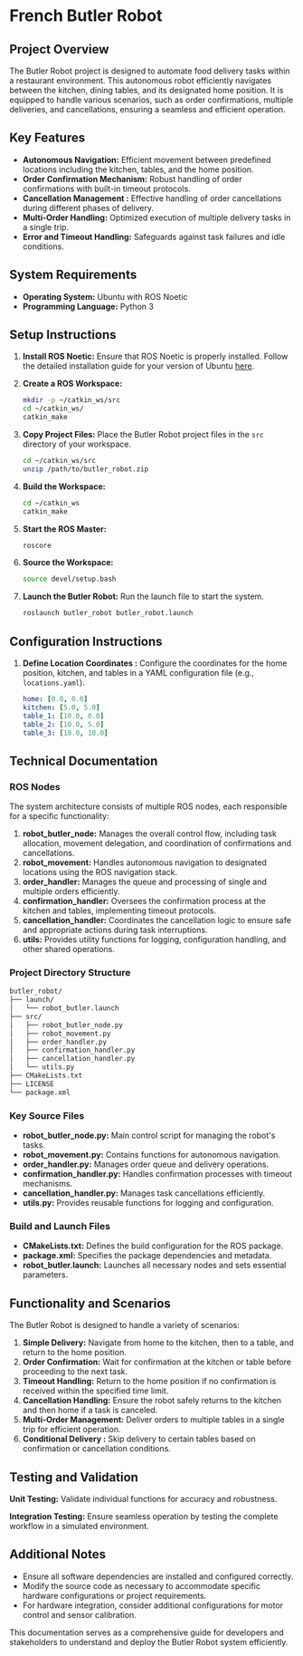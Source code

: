 # French Butler Robot

## Project Overview

The Butler Robot project is designed to automate food delivery tasks within a restaurant environment. This autonomous robot efficiently navigates between the kitchen, dining tables, and its  designated home position. It is equipped to handle various scenarios, such as order confirmations, multiple deliveries, and cancellations, ensuring a seamless and efficient operation.

## Key Features

- **Autonomous Navigation:** Efficient movement between predefined locations including the kitchen, tables, and the home position.
- **Order Confirmation Mechanism:** Robust handling of order confirmations with built-in timeout protocols.
- **Cancellation Management :** Effective handling of order cancellations during different phases of delivery.
- **Multi-Order Handling:** Optimized execution of multiple delivery tasks in a single trip.
- **Error and Timeout Handling:** Safeguards against task failures and idle conditions.

## System Requirements

- **Operating System:** Ubuntu with ROS Noetic
- **Programming Language:** Python 3

## Setup Instructions

1. **Install ROS Noetic:** Ensure that ROS Noetic is properly installed. Follow the detailed installation guide for your version of Ubuntu [here](http://wiki.ros.org/noetic/Installation/Ubuntu).

2. **Create a ROS Workspace:**
   ```sh
   mkdir -p ~/catkin_ws/src
   cd ~/catkin_ws/
   catkin_make
   ```

3. **Copy Project Files:** Place the Butler Robot project files in the `src` directory of your workspace.
   ```sh
   cd ~/catkin_ws/src
   unzip /path/to/butler_robot.zip
   ```

4. **Build the Workspace:**
   ```sh
   cd ~/catkin_ws
   catkin_make
   ```

5. **Start the ROS Master:**
   ```sh
   roscore
   ```

6. **Source the Workspace:**
   ```sh
   source devel/setup.bash
   ```

7. **Launch the Butler Robot:** Run the launch file to start the system.
   ```sh
   roslaunch butler_robot butler_robot.launch
   ```

## Configuration Instructions

1. **Define Location Coordinates :** Configure the coordinates for the home position, kitchen, and tables in a YAML configuration file (e.g., `locations.yaml`).
   ```yaml
   home: [0.0, 0.0]
   kitchen: [5.0, 5.0]
   table_1: [10.0, 0.0]
   table_2: [10.0, 5.0]
   table_3: [10.0, 10.0]
   ```

## Technical Documentation

### ROS Nodes

The system architecture consists of multiple ROS nodes, each responsible for a specific functionality:

1. **robot_butler_node:** Manages the overall control flow, including task allocation, movement delegation, and coordination of confirmations and cancellations.
2. **robot_movement:** Handles autonomous navigation to designated locations using the ROS navigation stack.
3. **order_handler:** Manages the queue and processing of single and multiple orders efficiently.
4. **confirmation_handler:** Oversees the confirmation process at the kitchen and tables, implementing timeout protocols.
5. **cancellation_handler:** Coordinates the cancellation logic to ensure safe and appropriate actions during task interruptions.
6. **utils:** Provides utility functions for logging, configuration handling, and other shared operations.

### Project Directory Structure

```sh
butler_robot/
├── launch/
│   └── robot_butler.launch
├── src/
│   ├── robot_butler_node.py
│   ├── robot_movement.py
│   ├── order_handler.py
│   ├── confirmation_handler.py
│   ├── cancellation_handler.py
│   └── utils.py
├── CMakeLists.txt
├── LICENSE
└── package.xml
```

### Key Source Files

- **robot_butler_node.py:** Main control script for managing the robot's tasks.
- **robot_movement.py:** Contains functions for autonomous navigation.
- **order_handler.py:** Manages order queue and delivery operations.
- **confirmation_handler.py:** Handles confirmation processes with timeout mechanisms.
- **cancellation_handler.py:** Manages task cancellations efficiently.
- **utils.py:** Provides reusable functions for logging and configuration.

### Build and Launch Files

- **CMakeLists.txt:** Defines the build configuration for the ROS package.
- **package.xml:** Specifies the package dependencies and metadata.
- **robot_butler.launch:** Launches all necessary nodes and sets essential parameters.

## Functionality and Scenarios

The Butler Robot is designed to handle a variety of scenarios:

1. **Simple Delivery:** Navigate from home to the kitchen, then to a table, and return to the home position.
2. **Order Confirmation:** Wait for confirmation at the kitchen or table before proceeding to the next task.
3. **Timeout Handling:** Return to the home position if no confirmation is received within the specified time limit.
4. **Cancellation Handling:** Ensure the robot safely returns to the kitchen and then home if a task is canceled.
5. **Multi-Order Management:** Deliver orders to multiple tables in a single trip for efficient operation.
6. **Conditional Delivery :** Skip delivery to certain tables based on confirmation or cancellation conditions.

## Testing and Validation

**Unit Testing:** Validate individual functions for accuracy and robustness.

**Integration Testing:** Ensure seamless operation by testing the complete workflow in a simulated environment.

## Additional Notes

- Ensure all software dependencies are installed and configured correctly.
- Modify the source code as necessary to accommodate specific hardware configurations or project requirements.
- For hardware integration, consider additional configurations for motor control and sensor calibration.

This documentation serves as a comprehensive guide for developers and stakeholders to understand and deploy the Butler Robot system efficiently.


